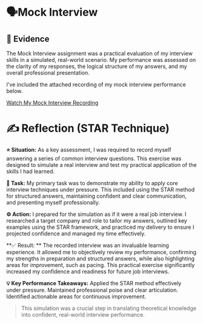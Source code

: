# 🗣️Mock Interview
## 🧾 Evidence

The Mock Interview assignment was a practical evaluation of my interview skills in a simulated, real-world scenario. My performance was assessed on the clarity of my responses, the logical structure of my answers, and my overall professional presentation.

I've included the attached recording of my mock interview performance below.

[Watch My Mock Interview Recording](https://github.com/wil-it2025/cv-tutorial-Ranelan/blob/main/RANELANI%20ENGEL-%20MOCK%20INTERVIEW.mp4)

# ✍️ Reflection (STAR Technique)

**⭐ Situation:**
As a key assessment, I was required to record myself answering a series of common interview questions. This exercise was designed to simulate a real interview and test my practical application of the skills I had learned.

**🎯 Task:**
My primary task was to demonstrate my ability to apply core interview techniques under pressure. This included using the STAR method for structured answers, maintaining confident and clear communication, and presenting myself professionally.

**⚙️ Action:**
I prepared for the simulation as if it were a real job interview. I researched a target company and role to tailor my answers, outlined key examples using the STAR framework, and practiced my delivery to ensure I projected confidence and managed my time effectively.

**✅ Result: **
The recorded interview was an invaluable learning experience. It allowed me to objectively review my performance, confirming my strengths in preparation and structured answers, while also highlighting areas for improvement, such as pacing. This practical exercise significantly increased my confidence and readiness for future job interviews.

**💡 Key Performance Takeaways:**
Applied the STAR method effectively under pressure.
Maintained professional poise and clear articulation.
Identified actionable areas for continuous improvement.

> This simulation was a crucial step in translating theoretical knowledge into confident, real-world interview performance.


